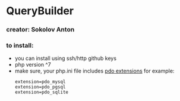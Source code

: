 # QueryBuilder

### creator: Sokolov Anton

### to install:
- you can install using ssh/http github keys
- php version ^7
- make sure, your php.ini file includes [pdo extensions](https://www.php.net/manual/ru/book.pdo.php)
  for example:
  ```
  extension=pdo_mysql
  extension=pdo_pgsql
  extension=pdo_sqlite
  ```

